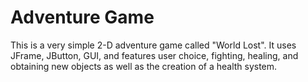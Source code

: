# Adventure Game
This is a very simple 2-D adventure game called "World Lost".
It uses JFrame, JButton, GUI, and features user choice, fighting, healing, and obtaining new objects as well as the creation of a health system. 
